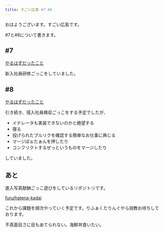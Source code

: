 ```yaml
---
title: すごい広島 #7 #8
---
```


おはようございます。すごい広島です。

\#7と#8について書きます。

\#7
---

[やるはずだったこと](https://github.com/great-h/great-h.github.io/issues/143)

新入社員研修ごっこをしていました。


\#8
---

[やるはずだったこと](https://github.com/great-h/great-h.github.io/issues/156)

引き続き、侵入社員検収ごっこをする予定でしたが、

* イテレータも実装できないのかと絶望する
* 寝る
* 投げられたプルリクを確認する簡単なお仕事に興じる
* マージぼぉたぁんを押したり
* コンフリクトするぜっというものをマージしたり

していました。


あと
----

進入写真献酬ごっこ遊びをしているリポジトリです。

[furu/hatena-kadai](https://github.com/furu/hatena-kadai)

これから課題を順次やっていく予定です。りふぁくたりんぐやら説教お待ちしております。


不真面目さに目もあてられない。海鮮丼食いたい。
